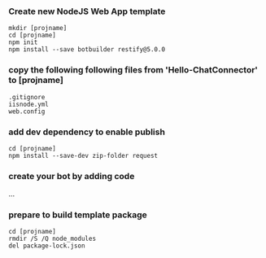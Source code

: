 ### Create new NodeJS Web App template

```
mkdir [projname]
cd [projname]
npm init
npm install --save botbuilder restify@5.0.0
```

### copy the following following files from 'Hello-ChatConnector' to [projname]
```
.gitignore
iisnode.yml
web.config
```

### add dev dependency to enable publish

```
cd [projname]
npm install --save-dev zip-folder request
```

### create your bot by adding code
...

### prepare to build template package
```
cd [projname]
rmdir /S /Q node_modules
del package-lock.json
```


